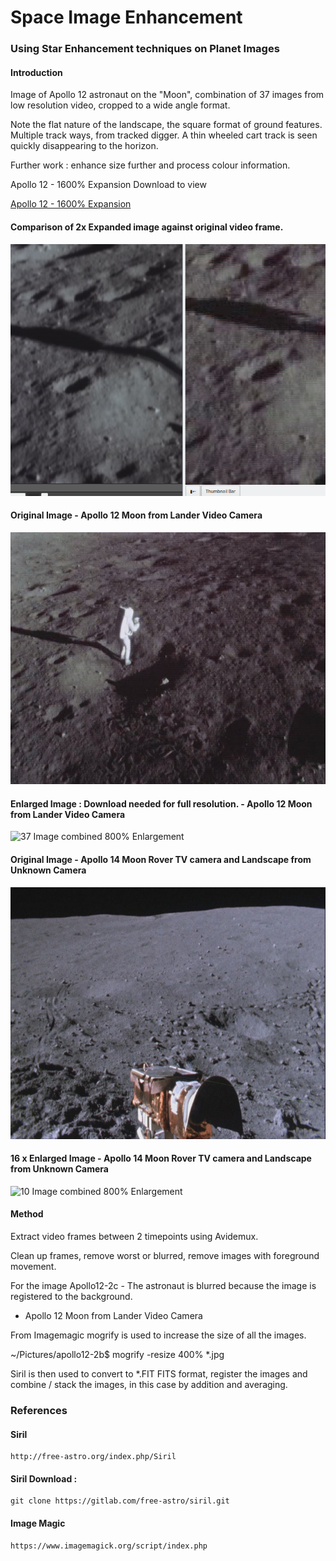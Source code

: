 # Space Image Enhancement

### Using Star Enhancement techniques on Planet Images

#### Introduction

Image of Apollo 12 astronaut on the "Moon", combination of 37 images from low resolution video, cropped to a wide angle format.

Note the flat nature of the landscape, the square format of ground features. Multiple track ways, from tracked digger. A thin wheeled cart track is seen quickly disappearing to the horizon.

Further work : enhance size further and process colour information.

Apollo 12 - 1600% Expansion Download to view

[Apollo 12 - 1600% Expansion](https://github.com/wrapperband/SpaceImageEnhancement/blob/master/MoonImages/apollo12-1c_AvRejSigma.jpg)

#### Comparison of 2x Expanded image against original video frame.

![37 Images Original](https://github.com/wrapperband/SpaceImageEnhancement/blob/master/MoonImages/Compare01.png)


#### Original Image - Apollo 12 Moon from Lander Video Camera

![37 Images Original](https://github.com/wrapperband/SpaceImageEnhancement/blob/master/MoonImages/apollo12-1-original.jpg)


#### Enlarged Image : Download needed for full resolution.  - Apollo 12 Moon from Lander Video Camera

![37 Image combined 800% Enlargement](https://github.com/wrapperband/SpaceImageEnhancement/blob/master/MoonImages/apollo12-2c_stacked.png)


#### Original Image - Apollo 14 Moon Rover TV camera and Landscape from Unknown Camera

![Image Original Apollo 14](https://github.com/wrapperband/SpaceImageEnhancement/blob/master/MoonImages/apollo-4b-original.jpg)


#### 16 x Enlarged Image - Apollo 14 Moon Rover TV camera and Landscape from Unknown Camera
![10 Image combined 800% Enlargement](https://github.com/wrapperband/SpaceImageEnhancement/blob/master/MoonImages/apollo12-4b_stacked.jpg)



#### Method

Extract video frames between 2 timepoints using Avidemux.

Clean up frames, remove worst or blurred, remove images with foreground movement.

For the image  Apollo12-2c  - The astronaut is blurred because the image is registered to the background.

 - Apollo 12 Moon from Lander Video Camera
 
 
 From Imagemagic   mogrify is used to increase the size of all the images.
 
 ~/Pictures/apollo12-2b$  mogrify -resize 400% *.jpg
 
 Siril is then used to convert to *.FIT  FITS format, register the images and combine / stack the images, in this case by addition and averaging.
 

 
### References 
 
#### Siril   
 
    http://free-astro.org/index.php/Siril
 
#### Siril Download :  
 
    git clone https://gitlab.com/free-astro/siril.git  
 
#### Image Magic
 
    https://www.imagemagick.org/script/index.php   
